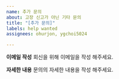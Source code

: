 ```yaml
---
name: 추가 문의
about: 고장 신고가 아닌 기타 문의
title: "[추가 문의]"
labels: help wanted
assignees: ohurjon, ygchoi5024

---
```


**이메일 작성**
회신을 위해 이메일을 작성 해주세요.

**자세한 내용**
문의의 자세한 내용을 작성 해주세요.
